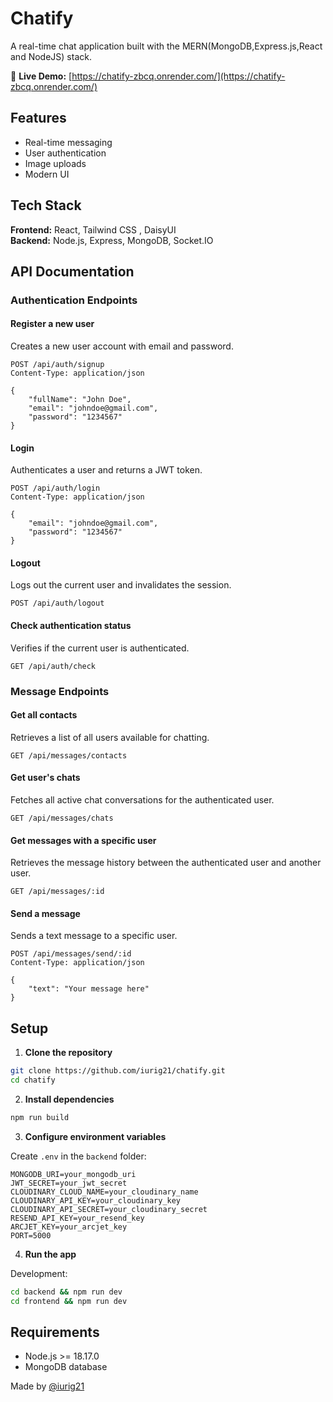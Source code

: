 # Chatify 

A real-time chat application built with the MERN(MongoDB,Express.js,React and NodeJS) stack.

🔗 **Live Demo:** [https://chatify-zbcq.onrender.com/](https://chatify-zbcq.onrender.com/)

## Features

- Real-time messaging
- User authentication
- Image uploads
- Modern UI

## Tech Stack

**Frontend:** React, Tailwind CSS , DaisyUI  
**Backend:** Node.js, Express, MongoDB, Socket.IO

## API Documentation

### Authentication Endpoints

#### Register a new user
Creates a new user account with email and password.

```http
POST /api/auth/signup
Content-Type: application/json

{
    "fullName": "John Doe",
    "email": "johndoe@gmail.com",
    "password": "1234567"
}
```

#### Login
Authenticates a user and returns a JWT token.

```http
POST /api/auth/login
Content-Type: application/json

{
    "email": "johndoe@gmail.com",
    "password": "1234567"
}
```

#### Logout
Logs out the current user and invalidates the session.

```http
POST /api/auth/logout
```

#### Check authentication status
Verifies if the current user is authenticated.

```http
GET /api/auth/check
```

### Message Endpoints

#### Get all contacts
Retrieves a list of all users available for chatting.

```http
GET /api/messages/contacts
```

#### Get user's chats
Fetches all active chat conversations for the authenticated user.

```http
GET /api/messages/chats
```

#### Get messages with a specific user
Retrieves the message history between the authenticated user and another user.

```http
GET /api/messages/:id
```

#### Send a message
Sends a text message to a specific user.

```http
POST /api/messages/send/:id
Content-Type: application/json

{
    "text": "Your message here"
}
```

## Setup

1. **Clone the repository**
```bash
git clone https://github.com/iurig21/chatify.git
cd chatify
```

2. **Install dependencies**
```bash
npm run build
```

3. **Configure environment variables**

Create `.env` in the `backend` folder:
```env
MONGODB_URI=your_mongodb_uri
JWT_SECRET=your_jwt_secret
CLOUDINARY_CLOUD_NAME=your_cloudinary_name
CLOUDINARY_API_KEY=your_cloudinary_key
CLOUDINARY_API_SECRET=your_cloudinary_secret
RESEND_API_KEY=your_resend_key
ARCJET_KEY=your_arcjet_key
PORT=5000
```

4. **Run the app**

Development:
```bash
cd backend && npm run dev
cd frontend && npm run dev
```

## Requirements

- Node.js >= 18.17.0
- MongoDB database

Made by [@iurig21](https://github.com/iurig21)
